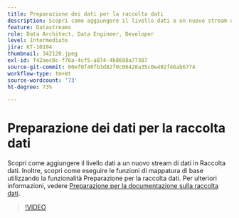 ```yaml
---
title: Preparazione dei dati per la raccolta dati
description: Scopri come aggiungere il livello dati a un nuovo stream di dati in Raccolta dati.
feature: Datastreams
role: Data Architect, Data Engineer, Developer
level: Intermediate
jira: KT-10194
thumbnail: 342120.jpeg
exl-id: f42aec0c-f76a-4cf5-a874-4b8698a77387
source-git-commit: 00ef0f40fb3d82f0c06428a35c0e402f46ab6774
workflow-type: tm+mt
source-wordcount: '73'
ht-degree: 73%

---
```


# Preparazione dei dati per la raccolta dati

Scopri come aggiungere il livello dati a un nuovo stream di dati in Raccolta dati. Inoltre, scopri come eseguire le funzioni di mappatura di base utilizzando la funzionalità Preparazione per la raccolta dati. Per ulteriori informazioni, vedere [Preparazione per la documentazione sulla raccolta dati](https://experienceleague.adobe.com/docs/experience-platform/edge/fundamentals/datastreams.html#data-prep).

>[!VIDEO](https://video.tv.adobe.com/v/342120/?learn=on)
